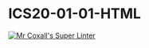 # ICS20-01-01-HTML

[![Mr Coxall's Super Linter](https://github.com/Ali-Mugamai/ICS20-01-01-HTML/workflows/Mr%20Coxall's%20Super%20Linter/badge.svg)](https://github.com/Ali-Mugamai/ICS20-01-01-HTML/actions/)
